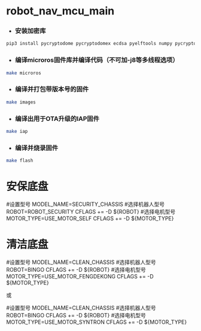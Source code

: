 # robot_nav_mcu_main
- ### 安装加密库
```bash
pip3 install pycryptodome pycryptodomex ecdsa pyelftools numpy pycrypto
```
- ### 编译microros固件库并编译代码（不可加-j8等多线程选项）
```bash
make microros
```
- ### 编译并打包带版本号的固件
```bash
make images
```
- ### 编译出用于OTA升级的IAP固件
```bash
make iap
```
- ### 编译并烧录固件
```bash
make flash
```

# 安保底盘
#设置型号
MODEL_NAME=SECURITY_CHASSIS
#选择机器人型号
ROBOT=ROBOT_SECURITY
CFLAGS += -D ${ROBOT}
#选择电机型号
MOTOR_TYPE=USE_MOTOR_SELF
CFLAGS += -D ${MOTOR_TYPE}

# 清洁底盘
#设置型号
MODEL_NAME=CLEAN_CHASSIS
#选择机器人型号
ROBOT=BINGO
CFLAGS += -D ${ROBOT}
#选择电机型号
MOTOR_TYPE=USE_MOTOR_FENGDEKONG
CFLAGS += -D ${MOTOR_TYPE}

或

#设置型号
MODEL_NAME=CLEAN_CHASSIS
#选择机器人型号
ROBOT=BINGO
CFLAGS += -D ${ROBOT}
#选择电机型号
MOTOR_TYPE=USE_MOTOR_SYNTRON
CFLAGS += -D ${MOTOR_TYPE}
